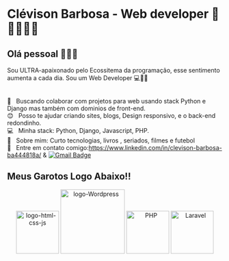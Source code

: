 # Clévison Barbosa - Web developer :purple_heart:👨‍💻👨‍🎨

## Olá pessoal 🖖🖖🖖

Sou ULTRA-apaixonado pelo Ecossitema da programação, esse sentimento aumenta a cada dia.
Sou um Web Developer :computer::rocket::purple_heart:

 <br/> :purple_heart: &nbsp; Buscando colaborar com projetos para web usando stack Python e Django mas também com dominios de front-end.
 <br/> :blush: &nbsp; Posso te ajudar criando sites, blogs, Design responsivo, e o back-end redondinho.
 <br/> :computer: &nbsp; Minha stack: Python, Django,  Javascript, PHP.
 <br/> 💬  &nbsp; Sobre mim: Curto tecnologias, livros , seriados, filmes e futebol
 <br/> :email: &nbsp; Entre em contato comigo:https://www.linkedin.com/in/clevison-barbosa-ba444818a/ & 
 [![Gmail Badge](https://img.shields.io/badge/-barbosaclevison@gmail.com-c14438?style=flat-square&logo=Gmail&logoColor=white&link=mailto:barbosaclevison@gmail.com)](mailto:barbosaclevison@gmail.com)

 ## Meus Garotos Logo Abaixo!!
 
<p align="center">
  <img src="https://camo.githubusercontent.com/8dc44bff55ba8bec0fec482453b449b4a2c5d607/68747470733a2f2f7777772e6b696e64706e672e636f6d2f706963632f6d2f3235342d323534373339365f6a6176617363726970742d68746d6c2d6373732d6c6f676f2d68642d706e672d646f776e6c6f61642e706e67" width="100" title="logo-html-css-js">
  <img src="https://s.w.org/style/images/about/standard.png" width="150" alt="logo-Wordpress">
  <img src="https://res.cloudinary.com/teepublic/image/private/s--KmXAcLda--/t_Resized%20Artwork/c_fit,g_north_west,h_1054,w_1054/co_ffffff,e_outline:53/co_ffffff,e_outline:inner_fill:53/co_bbbbbb,e_outline:3:1000/c_mpad,g_center,h_1260,w_1260/b_rgb:eeeeee/c_limit,f_jpg,h_630,q_90,w_630/v1521034768/production/designs/2469912_0.jpg" width="100" alt="PHP">
 <img src="https://lh3.googleusercontent.com/proxy/plnCz_uJHvYPqvOcpw5MY5WsoNrbOKy9I25BjIad-nFhqGze3nLtDnSw2x1VT_Xscq69ORFTg_Q_o7ztmCB1iHlH-8uhmGrKMwMutAEHqSs83K6T7h4sVzMT2aLAUQ" width="100" alt="Laravel">
</p>
